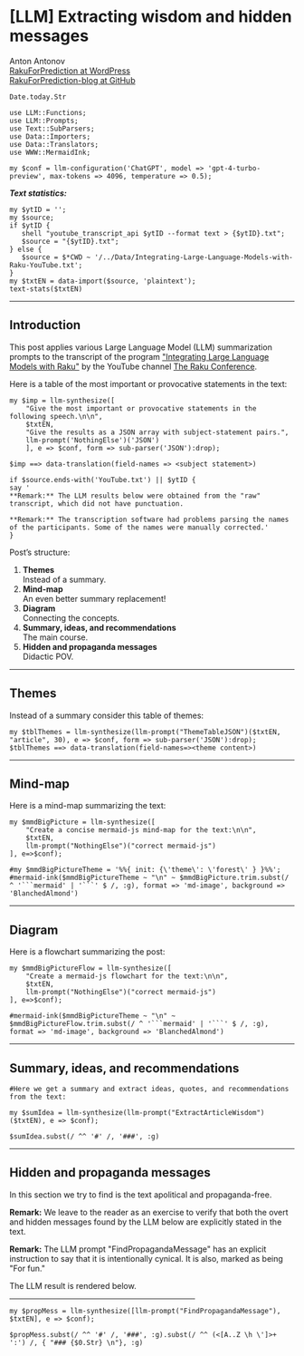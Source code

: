 # [LLM] Extracting wisdom and hidden messages

Anton Antonov   
[RakuForPrediction at WordPress](https://rakuforprediction.wordpress.com)   
[RakuForPrediction-blog at GitHub](https://github.com/antononcube/RakuForPrediction-blog)      
```perl6, results=asis, echo=FALSE
Date.today.Str
```

```perl6, results=hide, echo=FALSE
use LLM::Functions;
use LLM::Prompts;
use Text::SubParsers;
use Data::Importers;
use Data::Translators;
use WWW::MermaidInk;

my $conf = llm-configuration('ChatGPT', model => 'gpt-4-turbo-preview', max-tokens => 4096, temperature => 0.5);
```

***Text statistics:***

```perl6, echo=FALSE
my $ytID = '';
my $source;
if $ytID {
   shell "youtube_transcript_api $ytID --format text > {$ytID}.txt";
   $source = "{$ytID}.txt";
} else {
   $source = $*CWD ~ '/../Data/Integrating-Large-Language-Models-with-Raku-YouTube.txt';
}
my $txtEN = data-import($source, 'plaintext');
text-stats($txtEN)
```

-----

## Introduction

This post applies various Large Language Model (LLM) summarization prompts to the transcript of the program
["Integrating Large Language Models with Raku"](https://www.youtube.com/watch?v=-OxKqRrQvh0) 
by the YouTube channel [The Raku Conference](https://www.youtube.com/@therakuconference6823).


Here is a table of the most important or provocative statements in the text:

```perl6, results=asis, echo=FALSE, eval=TRUE
my $imp = llm-synthesize([
    "Give the most important or provocative statements in the following speech.\n\n", 
    $txtEN,
    "Give the results as a JSON array with subject-statement pairs.",
    llm-prompt('NothingElse')('JSON')
    ], e => $conf, form => sub-parser('JSON'):drop);
    
$imp ==> data-translation(field-names => <subject statement>)
```

```perl6, results=asis, echo=FALSE
if $source.ends-with('YouTube.txt') || $ytID {
say '
**Remark:** The LLM results below were obtained from the "raw" transcript, which did not have punctuation.

**Remark:** The transcription software had problems parsing the names of the participants. Some of the names were manually corrected.'
}
```

Post’s structure:

1. **Themes**    
   Instead of a summary.
2. **Mind-map**   
   An even better summary replacement!
3. **Diagram**   
   Connecting the concepts.
4. **Summary, ideas, and recommendations**     
   The main course.
5. **Hidden and propaganda messages**     
   Didactic POV.

-----

## Themes

Instead of a summary consider this table of themes:

```perl6, results=asis, echo=FALSE, eval=TRUE
my $tblThemes = llm-synthesize(llm-prompt("ThemeTableJSON")($txtEN, "article", 30), e => $conf, form => sub-parser('JSON'):drop);
$tblThemes ==> data-translation(field-names=><theme content>)
```

------

## Mind-map

Here is a mind-map summarizing the text:

```perl6, results=asis, echo=FALSE, eval=TRUE
my $mmdBigPicture = llm-synthesize([
    "Create a concise mermaid-js mind-map for the text:\n\n",
    $txtEN,
    llm-prompt("NothingElse")("correct mermaid-js")
], e=>$conf);
```

```perl6, output.prompt=NONE, output.lang=mermaid, echo=FALSE, eval=TRUE
#my $mmdBigPictureTheme = '%%{ init: {\'theme\': \'forest\' } }%%';
#mermaid-ink($mmdBigPictureTheme ~ "\n" ~ $mmdBigPicture.trim.subst(/ ^ '```mermaid' | '```' $ /, :g), format => 'md-image', background => 'BlanchedAlmond')
```

------

## Diagram

Here is a flowchart summarizing the post:

```perl6, results=asis, echo=FALSE, eval=FALSE
my $mmdBigPictureFlow = llm-synthesize([
    "Create a mermaid-js flowchart for the text:\n\n",
    $txtEN,
    llm-prompt("NothingElse")("correct mermaid-js")
], e=>$conf);
```

```perl6, output.prompt=NONE, output.lang=mermaid, echo=FALSE, eval=FALSE
#mermaid-ink($mmdBigPictureTheme ~ "\n" ~ $mmdBigPictureFlow.trim.subst(/ ^ '```mermaid' | '```' $ /, :g), format => 'md-image', background => 'BlanchedAlmond')
```


-------

## Summary, ideas, and recommendations

```perl6, results=asis, echo=FALSE, eval=TRUE
#Here we get a summary and extract ideas, quotes, and recommendations from the text:

my $sumIdea = llm-synthesize(llm-prompt("ExtractArticleWisdom")($txtEN), e => $conf);

$sumIdea.subst(/ ^^ '#' /, '###', :g)
```


-------

## Hidden and propaganda messages

In this section we try to find is the text apolitical and propaganda-free.

**Remark:** We leave to the reader as an exercise to verify that both the overt and hidden messages found by the LLM below are explicitly stated in the text.

**Remark:** The LLM prompt "FindPropagandaMessage" has an explicit instruction to say that it is intentionally cynical. 
It is also, marked as being "For fun."

The LLM result is rendered below.

<hr width="65%">

```perl6, results=asis, echo=FALSE, eval=TRUE
my $propMess = llm-synthesize([llm-prompt("FindPropagandaMessage"), $txtEN], e => $conf);

$propMess.subst(/ ^^ '#' /, '###', :g).subst(/ ^^ (<[A..Z \h \']>+ ':') /, { "### {$0.Str} \n"}, :g)
```
